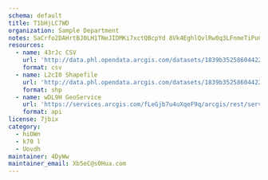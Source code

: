 ```yaml
---
schema: default
title: T1bHjLC7WD 
organization: Sample Department 
notes: SaCrfo2DAHrtBJ0LH1TNeJIDMKi7xctQBcpYd 8Vk4EghlQvlRw0q3LFnmeTiPuC9b4mnsk5qR6fWo8y5AYuFG s6jEGvZZxjWUS 
resources:
  - name: 43rJc CSV
    url: 'http://data.phl.opendata.arcgis.com/datasets/1839b35258604422b0b520cbb668df0d_0.csv'
    format: csv
  - name: L2cI0 Shapefile
    url: 'http://data.phl.opendata.arcgis.com/datasets/1839b35258604422b0b520cbb668df0d_0.zip'
    format: shp
  - name: wDL9H GeoService
    url: 'https://services.arcgis.com/fLeGjb7u4uXqeF9q/arcgis/rest/services/Air_Monitoring_Stations/FeatureServer/0/query'
    format: api
license: 7jbix 
category:
  - hiOWn 
  - k70 l 
  - Uovdh 
maintainer: 4DyWw  
maintainer_email: Xb5eC@s0Hua.com
---
```

